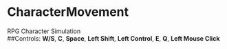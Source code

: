 # CharacterMovement
 RPG Character Simulation  
 ##Controls:
 **W/S**, **C**, **Space**, **Left Shift**, **Left Control**, **E**, **Q**, **Left Mouse Click**
